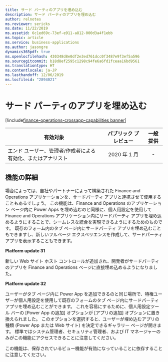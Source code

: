 ```yaml
---
title: サード パーティのアプリを埋め込む
description: サード パーティのアプリを埋め込む
author: relnotes
ms.reviewer: sericks
ms.date: 11/22/2019
ms.assetid: 6c1ed69c-73ef-e911-a812-000d3a4f1ebb
ms.topic: article
ms.service: business-applications
ms.author: jasongre
dynamics365pdf: true
ms.openlocfilehash: 430348d8e0df2e3ed761dcc0f3487e9f3ef5a596
ms.sourcegitcommit: b18d8ef2595c1298c94fe6a6fd1fceaa16bd9561
ms.translationtype: HT
ms.contentlocale: ja-JP
ms.lasthandoff: 12/06/2019
ms.locfileid: "2894021"
---
```

# <a name="embed-third-party-apps"></a>サード パーティのアプリを埋め込む
[!include[finance-operations-crossapp-capabilities banner](../includes/finance-operations-crossapp-capabilities.md)]

| 有効対象    |  パブリック プレビュー | 一般提供 | 
| ---------- | :----------: |:----------: |
|エンド ユーザー、管理者/作成者による有効化、またはアナリスト|2020 年 1 月| -|






## <a name="feature-details"></a>機能の詳細
<!--feature detail start -->
場合によっては、自社やパートナーによって構築された Finance and Operations アプリケーションを、サードパーティ アプリと連携させて使用することもあるでしょう。 この機能は、Finance and Operations のアプリケーション ページ内に Power Apps を埋め込むのと同様に、個人用設定を使用して Finance and Operations アプリケーション内にサードパーティ アプリを埋め込めるようにすることで、シームレスな統合を実現できるようにするためのものです。 既存のフォーム内のタブ ページ内にサードパーティ アプリを埋め込むこともできますし、新しいフルページ エクスペリエンスを作成して、サードパーティ アプリを表示することもできます。

**Platform update 31**

新しい Web サイト ホスト コントロールが追加され、開発者がサードパーティのアプリを Finance and Operations ページに直接埋め込めるようになりました。 

**Platform update 32**

ユーザーがタブ ページ内に Power App を追加できるのと同じ場所で、特権ユーザーが個人用設定を使用して既存のフォームのタブ ページ内にサードパーティ アプリを埋め込むことができます。 これを容易にするために、個人用設定ツール バーの [Power App の追加] オプションが [アプリの追加] オプションに置き換えられました。 このオプションを選択すると、ユーザーが埋め込むアプリの種類 (Power App または Web サイト) を決定できるギャラリー ページが開きます。  標準ではシステム管理者、セキュリティ管理者、および IT マネージャーのみがこの機能にアクセスできることに注意してください。  

この機能は、保存されているビュー機能が有効になっていることに依存することに注意してください。 

<!--feature detail end -->









